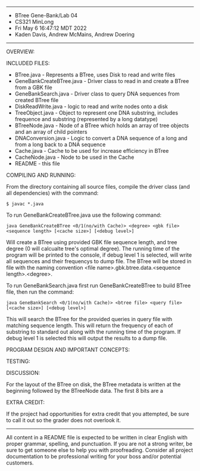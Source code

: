 ****************
* BTree Gene-Bank/Lab 04
* CS321 MinLong
* Fri May 6 16:47:12 MDT 2022
* Kaden Davis, Andrew McMains, Andrew Doering
**************** 

OVERVIEW:

INCLUDED FILES:

 * BTree.java - Represents a BTree, uses Disk to read and write files
 * GeneBankCreateBTree.java - Driver class to read in and create a BTree from a GBK file
 * GeneBankSearch.java - Driver class to query DNA sequences from created BTree file
 * DiskReadWrite.java - logic to read and write nodes onto a disk
 * TreeObject.java - Object to represent one DNA substring, includes frequence and substring (represented by a long datatype)
 * BTreeNode.java - Node of a BTree which holds an array of tree objects and an array of child pointers
 * DNAConversion.java - Logic to convert a DNA sequence of a long and from a long back to a DNA sequence
 * Cache.java - Cache to be used for increase efficiency in BTree 
 * CacheNode.java - Node to be used in the Cache
 * README - this file


COMPILING AND RUNNING:

 From the directory containing all source files, compile the
 driver class (and all dependencies) with the command:
 ``` 
 $ javac *.java
  ```

To run GeneBankCreateBTree.java use the following command:
```
java GeneBankCreateBTree <0/1(no/with Cache)> <degree> <gbk file> <sequence length> [<cache size>] [<debug level>]
```
Will create a BTree using provided GBK file sequence length, and tree degree (0 will calcualte tree's 
optimal degree). 
The running time of the program will be printed to the console, if debug level 1 is selected, will write all sequences and their
frequencys to dump file. The BTree will be stored in file with the naming convention <file name\>.gbk.btree.data.<sequence length\>.<degree\>.

To run GeneBankSearch.java first run GeneBankCreateBTree to build BTree file,
then run the command:
```
java GeneBankSearch <0/1(no/with Cache)> <btree file> <query file> [<cache size>] [<debug level>]
```
This will search the BTree for the provided queries in query file with matching sequence 
length. This will return the frequency of each of substring to standard out along with the 
running time of the program. If debug level 1 is selected this will output the results to a 
dump file.

PROGRAM DESIGN AND IMPORTANT CONCEPTS:


TESTING:


DISCUSSION:

For the layout of the BTree on disk, the BTree metadata is written at the beginning followed by the BTreeNode data.
The first 8 bits are a 

EXTRA CREDIT:

 If the project had opportunities for extra credit that you attempted,
 be sure to call it out so the grader does not overlook it.


----------------------------------------------------------------------------

All content in a README file is expected to be written in clear English with
proper grammar, spelling, and punctuation. If you are not a strong writer,
be sure to get someone else to help you with proofreading. Consider all project
documentation to be professional writing for your boss and/or potential
customers.
